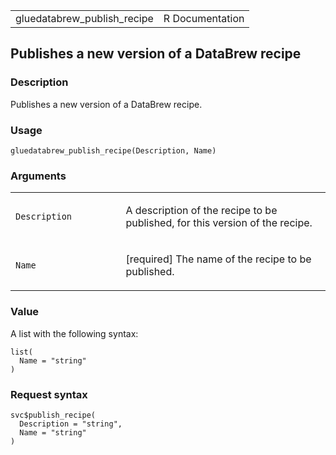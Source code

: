 <table style="width: 100%;">
<tbody>
<tr class="odd">
<td>gluedatabrew_publish_recipe</td>
<td style="text-align: right;">R Documentation</td>
</tr>
</tbody>
</table>

## Publishes a new version of a DataBrew recipe

### Description

Publishes a new version of a DataBrew recipe.

### Usage

    gluedatabrew_publish_recipe(Description, Name)

### Arguments

<table>
<colgroup>
<col style="width: 35%" />
<col style="width: 65%" />
</colgroup>
<tbody>
<tr class="odd">
<td><code
id="gluedatabrew_publish_recipe_:_Description">Description</code></td>
<td><p>A description of the recipe to be published, for this version of
the recipe.</p></td>
</tr>
<tr class="even">
<td><code id="gluedatabrew_publish_recipe_:_Name">Name</code></td>
<td><p>[required] The name of the recipe to be published.</p></td>
</tr>
</tbody>
</table>

### Value

A list with the following syntax:

    list(
      Name = "string"
    )

### Request syntax

    svc$publish_recipe(
      Description = "string",
      Name = "string"
    )
